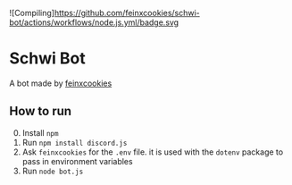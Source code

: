 ![Compiling]https://github.com/feinxcookies/schwi-bot/actions/workflows/node.js.yml/badge.svg

# Schwi Bot

A bot made by [feinxcookies](https://github.com/feinxcookies)

## How to run
0. Install `npm`
1. Run `npm install discord.js`
2. Ask `feinxcookies` for the `.env` file. it is used with the `dotenv` package to pass in environment variables
3. Run `node bot.js`
